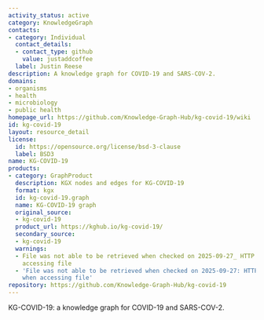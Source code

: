 ```yaml
---
activity_status: active
category: KnowledgeGraph
contacts:
- category: Individual
  contact_details:
  - contact_type: github
    value: justaddcoffee
  label: Justin Reese
description: A knowledge graph for COVID-19 and SARS-COV-2.
domains:
- organisms
- health
- microbiology
- public health
homepage_url: https://github.com/Knowledge-Graph-Hub/kg-covid-19/wiki
id: kg-covid-19
layout: resource_detail
license:
  id: https://opensource.org/license/bsd-3-clause
  label: BSD3
name: KG-COVID-19
products:
- category: GraphProduct
  description: KGX nodes and edges for KG-COVID-19
  format: kgx
  id: kg-covid-19.graph
  name: KG-COVID-19 graph
  original_source:
  - kg-covid-19
  product_url: https://kghub.io/kg-covid-19/
  secondary_source:
  - kg-covid-19
  warnings:
  - File was not able to be retrieved when checked on 2025-09-27_ HTTP 403 error when
    accessing file
  - 'File was not able to be retrieved when checked on 2025-09-27: HTTP 403 error
    when accessing file'
repository: https://github.com/Knowledge-Graph-Hub/kg-covid-19
---
```

KG-COVID-19: a knowledge graph for COVID-19 and SARS-COV-2.